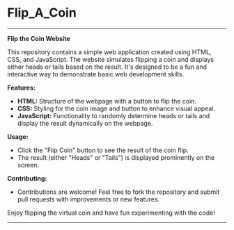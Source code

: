 # Flip_A_Coin

---

**Flip the Coin Website**

This repository contains a simple web application created using HTML, CSS, and JavaScript. The website simulates flipping a coin and displays either heads or tails based on the result. It's designed to be a fun and interactive way to demonstrate basic web development skills.

**Features:**
- **HTML:** Structure of the webpage with a button to flip the coin.
- **CSS:** Styling for the coin image and button to enhance visual appeal.
- **JavaScript:** Functionality to randomly determine heads or tails and display the result dynamically on the webpage.

**Usage:**
- Click the "Flip Coin" button to see the result of the coin flip.
- The result (either "Heads" or "Tails") is displayed prominently on the screen.

**Contributing:**
- Contributions are welcome! Feel free to fork the repository and submit pull requests with improvements or new features.

Enjoy flipping the virtual coin and have fun experimenting with the code!

---
